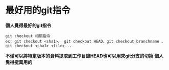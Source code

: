 # 最好用的git指令

**個人覺得最好的git指令**

```
git checkout 相關指令
ex: git checkout <sha1>、 git checkout HEAD、git checkout branchname 、git checkout <sha1> <file>... 
```
**不僅可以將特定版本的資料提取到工作目錄HEAD也可以用來git分支的切換**
**個人覺得挺萬用的**